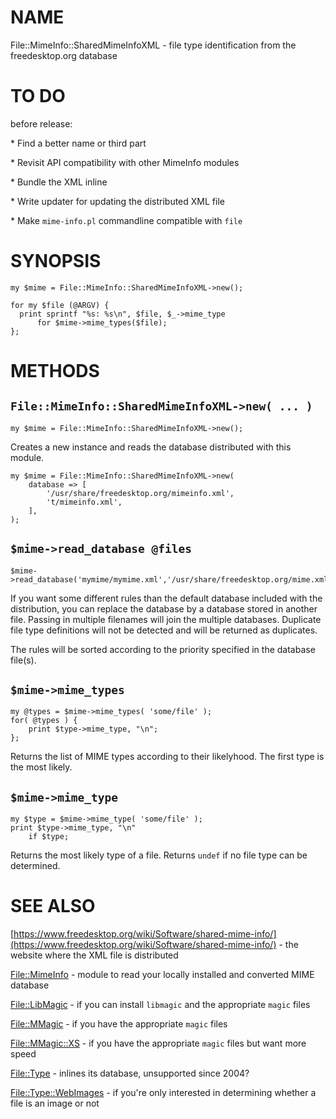 # NAME

File::MimeInfo::SharedMimeInfoXML - file type identification from the freedesktop.org database

# TO DO

before release:

\* Find a better name or third part

\* Revisit API compatibility with other MimeInfo modules

\* Bundle the XML inline

\* Write updater for updating the distributed XML file

\* Make `mime-info.pl` commandline compatible with `file`

# SYNOPSIS

    my $mime = File::MimeInfo::SharedMimeInfoXML->new();

    for my $file (@ARGV) {
      print sprintf "%s: %s\n", $file, $_->mime_type
          for $mime->mime_types($file);
    };

# METHODS

## `File::MimeInfo::SharedMimeInfoXML->new( ... )`

    my $mime = File::MimeInfo::SharedMimeInfoXML->new();

Creates a new instance and reads the database distributed with this module.

    my $mime = File::MimeInfo::SharedMimeInfoXML->new(
        database => [
            '/usr/share/freedesktop.org/mimeinfo.xml',
            't/mimeinfo.xml',
        ],
    );

## `$mime->read_database @files`

    $mime->read_database('mymime/mymime.xml','/usr/share/freedesktop.org/mime.xml');

If you want some different rules than the default
database included with the distribution, you can replace the
database by a database stored in another file.
Passing in multiple filenames will join the multiple
databases. Duplicate file type definitions will not be detected
and will be returned as duplicates.

The rules will be sorted according to the priority specified in the database
file(s).

## `$mime->mime_types`

    my @types = $mime->mime_types( 'some/file' );
    for( @types ) {
        print $type->mime_type, "\n";
    };

Returns the list of MIME types according to their likelyhood.
The first type is the most likely.

## `$mime->mime_type`

    my $type = $mime->mime_type( 'some/file' );
    print $type->mime_type, "\n"
        if $type;

Returns the most likely type of a file. Returns `undef`
if no file type can be determined.

# SEE ALSO

[https://www.freedesktop.org/wiki/Software/shared-mime-info/](https://www.freedesktop.org/wiki/Software/shared-mime-info/) - the website
where the XML file is distributed

[File::MimeInfo](https://metacpan.org/pod/File::MimeInfo) - module to read your locally installed and converted MIME database

[File::LibMagic](https://metacpan.org/pod/File::LibMagic) - if you can install `libmagic` and the appropriate `magic` files

[File::MMagic](https://metacpan.org/pod/File::MMagic) - if you have the appropriate `magic` files

[File::MMagic::XS](https://metacpan.org/pod/File::MMagic::XS) - if you have the appropriate `magic` files but want more speed

[File::Type](https://metacpan.org/pod/File::Type) - inlines its database, unsupported since 2004?

[File::Type::WebImages](https://metacpan.org/pod/File::Type::WebImages) - if you're only interested in determining whether
a file is an image or not
